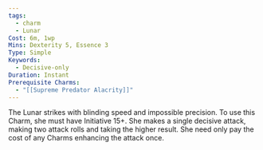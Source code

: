 ```yaml
---
tags:
  - charm
  - Lunar
Cost: 6m, 1wp
Mins: Dexterity 5, Essence 3
Type: Simple
Keywords:
  - Decisive-only
Duration: Instant
Prerequisite Charms:
  - "[[Supreme Predator Alacrity]]"
---
```

The Lunar strikes with blinding speed and impossible precision. To use this Charm, she must have Initiative 15+. She makes a single decisive attack, making two attack rolls and taking the higher result. She need only pay the cost of any Charms enhancing the attack once.